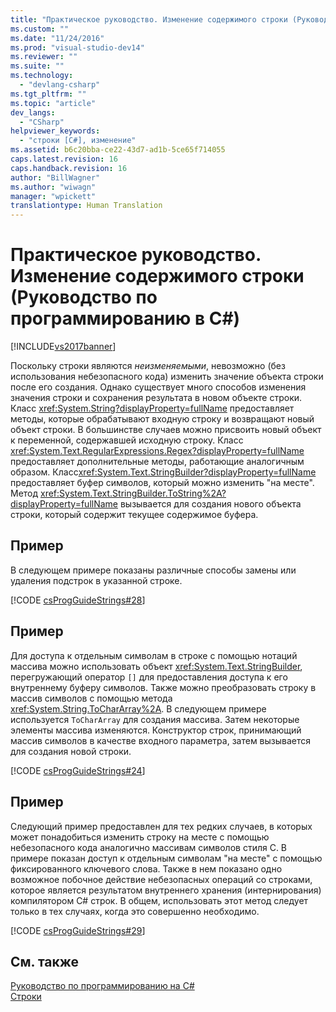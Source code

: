 ```yaml
---
title: "Практическое руководство. Изменение содержимого строки (Руководство по программированию в C#) | Microsoft Docs"
ms.custom: ""
ms.date: "11/24/2016"
ms.prod: "visual-studio-dev14"
ms.reviewer: ""
ms.suite: ""
ms.technology: 
  - "devlang-csharp"
ms.tgt_pltfrm: ""
ms.topic: "article"
dev_langs: 
  - "CSharp"
helpviewer_keywords: 
  - "строки [C#], изменение"
ms.assetid: b6c20bba-ce22-43d7-ad1b-5ce65f714055
caps.latest.revision: 16
caps.handback.revision: 16
author: "BillWagner"
ms.author: "wiwagn"
manager: "wpickett"
translationtype: Human Translation
---
```

# Практическое руководство. Изменение содержимого строки (Руководство по программированию в C#)
[!INCLUDE[vs2017banner](../../../csharp/includes/vs2017banner.md)]

Поскольку строки являются *неизменяемыми*, невозможно \(без использования небезопасного кода\) изменить значение объекта строки после его создания.  Однако существует много способов изменения значения строки и сохранения результата в новом объекте строки.  Класс <xref:System.String?displayProperty=fullName> предоставляет методы, которые обрабатывают входную строку и возвращают новый объект строки.  В большинстве случаев можно присвоить новый объект к переменной, содержавшей исходную строку.  Класс <xref:System.Text.RegularExpressions.Regex?displayProperty=fullName> предоставляет дополнительные методы, работающие аналогичным образом.  Класс<xref:System.Text.StringBuilder?displayProperty=fullName> предоставляет буфер символов, который можно изменить "на месте". Метод <xref:System.Text.StringBuilder.ToString%2A?displayProperty=fullName> вызывается для создания нового объекта строки, который содержит текущее содержимое буфера.  
  
## Пример  
 В следующем примере показаны различные способы замены или удаления подстрок в указанной строке.  
  
 [!CODE [csProgGuideStrings#28](../CodeSnippet/VS_Snippets_VBCSharp/csProgGuideStrings#28)]  
  
## Пример  
 Для доступа к отдельным символам в строке с помощью нотаций массива можно использовать объект <xref:System.Text.StringBuilder>, перегружающий оператор `[]` для предоставления доступа к его внутреннему буферу символов.  Также можно преобразовать строку в массив символов с помощью метода <xref:System.String.ToCharArray%2A>.  В следующем примере используется `ToCharArray` для создания массива.  Затем некоторые элементы массива изменяются.  Конструктор строк, принимающий массив символов в качестве входного параметра, затем вызывается для создания новой строки.  
  
 [!CODE [csProgGuideStrings#24](../CodeSnippet/VS_Snippets_VBCSharp/csProgGuideStrings#24)]  
  
## Пример  
 Следующий пример предоставлен для тех редких случаев, в которых может понадобиться изменить строку на месте с помощью небезопасного кода аналогично массивам символов стиля C.  В примере показан доступ к отдельным символам "на месте" с помощью фиксированного ключевого слова.  Также в нем показано одно возможное побочное действие небезопасных операций со строками, которое является результатом внутреннего хранения \(интернирования\) компилятором C\# строк.  В общем, использовать этот метод следует только в тех случаях, когда это совершенно необходимо.  
  
 [!CODE [csProgGuideStrings#29](../CodeSnippet/VS_Snippets_VBCSharp/csProgGuideStrings#29)]  
  
## См. также  
 [Руководство по программированию на C\#](../../../csharp/programming-guide/index.md)   
 [Строки](../../../csharp/programming-guide/strings/index.md)